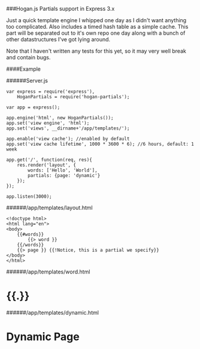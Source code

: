 ###Hogan.js Partials support in Express 3.x

Just a quick template engine I whipped one day as I didn't want anything too complicated. Also includes a timed hash table as a simple cache. This part will be separated out to it's own repo one day along with a bunch of other datastructures I've got lying around.

Note that I haven't written any tests for this yet, so it may very well break and contain bugs.

####Example

######Server.js

    var express = require('express'),
        HoganPartials = require('hogan-partials');

    var app = express();

    app.engine('html', new HoganPartials());
    app.set('view engine', 'html');
    app.set('views', __dirname+'/app/templates/');

    app.enable('view cache'); //enabled by default
    app.set('view cache lifetime', 1000 * 3600 * 6); //6 hours, default: 1 week

    app.get('/', function(req, res){
        res.render('layout', {
            words: ['Hello', 'World'],
            partials: {page: 'dynamic'}
        });
    });

    app.listen(3000);


######/app/templates/layout.html

    <!doctype html>
    <html lang="en">
    <body>
        {{#words}}
            {{> word }}
        {{/words}}
        {{> page }} {{!Notice, this is a partial we specify}}
    </body>
    </html>

######/app/templates/word.html
    <h1>{{.}}</h1>

######/app/templates/dynamic.html
    <h1>Dynamic Page</h1>
